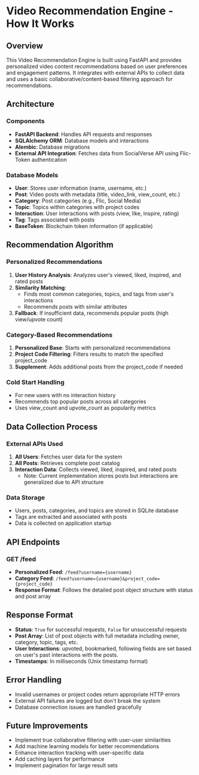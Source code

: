 # Video Recommendation Engine - How It Works

## Overview
This Video Recommendation Engine is built using FastAPI and provides personalized video content recommendations based on user preferences and engagement patterns. It integrates with external APIs to collect data and uses a basic collaborative/content-based filtering approach for recommendations.

## Architecture

### Components
- **FastAPI Backend**: Handles API requests and responses
- **SQLAlchemy ORM**: Database models and interactions
- **Alembic**: Database migrations
- **External API Integration**: Fetches data from SocialVerse API using Flic-Token authentication

### Database Models
- **User**: Stores user information (name, username, etc.)
- **Post**: Video posts with metadata (title, video_link, view_count, etc.)
- **Category**: Post categories (e.g., Flic, Social Media)
- **Topic**: Topics within categories with project codes
- **Interaction**: User interactions with posts (view, like, inspire, rating)
- **Tag**: Tags associated with posts
- **BaseToken**: Blockchain token information (if applicable)

## Recommendation Algorithm

### Personalized Recommendations
1. **User History Analysis**: Analyzes user's viewed, liked, inspired, and rated posts
2. **Similarity Matching**:
   - Finds most common categories, topics, and tags from user's interactions
   - Recommends posts with similar attributes
3. **Fallback**: If insufficient data, recommends popular posts (high view/upvote count)

### Category-Based Recommendations
1. **Personalized Base**: Starts with personalized recommendations
2. **Project Code Filtering**: Filters results to match the specified project_code
3. **Supplement**: Adds additional posts from the project_code if needed

### Cold Start Handling
- For new users with no interaction history
- Recommends top popular posts across all categories
- Uses view_count and upvote_count as popularity metrics

## Data Collection Process

### External APIs Used
1. **All Users**: Fetches user data for the system
2. **All Posts**: Retrieves complete post catalog
3. **Interaction Data**: Collects viewed, liked, inspired, and rated posts
   - Note: Current implementation stores posts but interactions are generalized due to API structure

### Data Storage
- Users, posts, categories, and topics are stored in SQLite database
- Tags are extracted and associated with posts
- Data is collected on application startup

## API Endpoints

### GET /feed
- **Personalized Feed**: `/feed?username={username}`
- **Category Feed**: `/feed?username={username}&project_code={project_code}`
- **Response Format**: Follows the detailed post object structure with status and post array

## Response Format
- **Status**: `True` for successful requests, `False` for unsuccessful requests
- **Post Array**: List of post objects with full metadata including owner, category, topic, tags, etc.
- **User Interactions**: upvoted, bookmarked, following fields are set based on user's past interactions with the posts.
- **Timestamps**: In milliseconds (Unix timestamp format)

## Error Handling
- Invalid usernames or project codes return appropriate HTTP errors
- External API failures are logged but don't break the system
- Database connection issues are handled gracefully

## Future Improvements
- Implement true collaborative filtering with user-user similarities
- Add machine learning models for better recommendations
- Enhance interaction tracking with user-specific data
- Add caching layers for performance
- Implement pagination for large result sets
